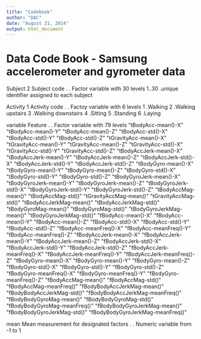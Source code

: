 ```yaml
---
title: "Codebook"
author: "DAC"
date: "August 21, 2014"
output: html_document
---
```


# Data Code Book - Samsung accelerometer and gyrometer data

Subject 2
    Subject code . . Factor variable with 30 levels
        1..30 .unique identifier assigned to each subject
        
Activity 1
    Activity code . . Factoy variable with 6 levels
        1 .Walking
        2 .Walking upstairs
        3 .Walking downstairs
        4 .Sitting
        5 .Standing
        6 .Laying
        
variable 
    Feature . . Factor variable with 79 levels
    "tBodyAcc-mean()-X"
    "tBodyAcc-mean()-Y"
    "tBodyAcc-mean()-Z"
    "tBodyAcc-std()-X"
    "tBodyAcc-std()-Y"
    "tBodyAcc-std()-Z"
    "tGravityAcc-mean()-X"
    "tGravityAcc-mean()-Y"
    "tGravityAcc-mean()-Z"
    "tGravityAcc-std()-X"
    "tGravityAcc-std()-Y"
    "tGravityAcc-std()-Z"
    "tBodyAccJerk-mean()-X"
    "tBodyAccJerk-mean()-Y"
    "tBodyAccJerk-mean()-Z"
    "tBodyAccJerk-std()-X"
    "tBodyAccJerk-std()-Y"
    "tBodyAccJerk-std()-Z"
    "tBodyGyro-mean()-X"
    "tBodyGyro-mean()-Y"
    "tBodyGyro-mean()-Z"
    "tBodyGyro-std()-X"
    "tBodyGyro-std()-Y"
    "tBodyGyro-std()-Z"
    "tBodyGyroJerk-mean()-X"
    "tBodyGyroJerk-mean()-Y"
    "tBodyGyroJerk-mean()-Z"
    "tBodyGyroJerk-std()-X"
    "tBodyGyroJerk-std()-Y"
    "tBodyGyroJerk-std()-Z"
    "tBodyAccMag-mean()"
    "tBodyAccMag-std()"
    "tGravityAccMag-mean()"
    "tGravityAccMag-std()"
    "tBodyAccJerkMag-mean()"
    "tBodyAccJerkMag-std()"
    "tBodyGyroMag-mean()"
    "tBodyGyroMag-std()"
    "tBodyGyroJerkMag-mean()"
    "tBodyGyroJerkMag-std()"
    "fBodyAcc-mean()-X"
    "fBodyAcc-mean()-Y"
    "fBodyAcc-mean()-Z"
    "fBodyAcc-std()-X"
    "fBodyAcc-std()-Y"
    "fBodyAcc-std()-Z"
    "fBodyAcc-meanFreq()-X"
    "fBodyAcc-meanFreq()-Y"
    "fBodyAcc-meanFreq()-Z"
    "fBodyAccJerk-mean()-X"
    "fBodyAccJerk-mean()-Y"
    "fBodyAccJerk-mean()-Z"
    "fBodyAccJerk-std()-X"
    "fBodyAccJerk-std()-Y"
    "fBodyAccJerk-std()-Z"
    "fBodyAccJerk-meanFreq()-X"
    "fBodyAccJerk-meanFreq()-Y"
    "fBodyAccJerk-meanFreq()-Z"
    "fBodyGyro-mean()-X"
    "fBodyGyro-mean()-Y"
    "fBodyGyro-mean()-Z"
    "fBodyGyro-std()-X"
    "fBodyGyro-std()-Y"
    "fBodyGyro-std()-Z"
    "fBodyGyro-meanFreq()-X"
    "fBodyGyro-meanFreq()-Y"
    "fBodyGyro-meanFreq()-Z"
    "fBodyAccMag-mean()"
    "fBodyAccMag-std()"
    "fBodyAccMag-meanFreq()"
    "fBodyBodyAccJerkMag-mean()"
    "fBodyBodyAccJerkMag-std()"
    "fBodyBodyAccJerkMag-meanFreq()"
    "fBodyBodyGyroMag-mean()"
    "fBodyBodyGyroMag-std()"
    "fBodyBodyGyroMag-meanFreq()"
    "fBodyBodyGyroJerkMag-mean()"
    "fBodyBodyGyroJerkMag-std()"
    "fBodyBodyGyroJerkMag-meanFreq()"
    
mean
    Mean measurement for designated factors . . Numeric variable from -1 to 1
    
    
